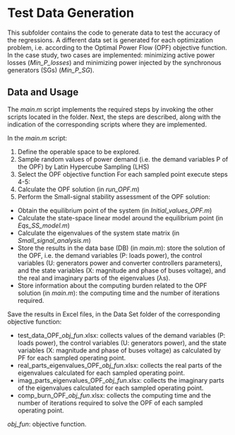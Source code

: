 # Test Data Generation
This subfolder contains the code to generate data to test the accuracy of the regressions. A different data set is generated for each optimization problem, i.e. according to the Optimal Power Flow (OPF) objective function. In the case study, two cases are implemented: minimizing active power losses (*Min_P_losses*) and minimizing power injected by the synchronous generators (SGs) (*Min_P_SG*).

## Data and Usage
The *main.m* script implements the required steps by invoking the other scripts located in the folder. Next, the steps are described, along with the indication of the corresponding scripts where they are implemented.

In the *main.m* script:
1. Define the operable space to be explored.
2. Sample random values of power demand (i.e. the demand variables P of the OPF) by Latin Hypercube Sampling (LHS)
3. Select the OPF objective function
For each sampled point execute steps 4-5:
4. Calculate the OPF solution (in *run_OPF.m*)
5. Perform the Small-signal stability assessment of the OPF solution:
  * Obtain the equilibrium point of the system (in *Initial_values_OPF.m*)
  * Calculate the state-space linear model around the equilibrium point (in *Eqs_SS_model.m*)
  * Calculate the eigenvalues of the system state matrix (in *Small_signal_analysis.m*)
  * Store the results in the data base (DB) (in *main.m*): store the solution of the OPF, i.e. the demand variables (P: loads power), the control variables (U: generators power and converter controllers parameters), and the state variables (X: magnitude and phase of buses voltage), and the real and imaginary parts of the eigenvalues (λs).
  * Store information about the computing burden related to the OPF solution (in *main.m*): the computing time and the number of iterations required.
    
Save the results in Excel files, in the Data Set folder of the corresponding objective function:
* test_data_OPF_*obj_fun*.xlsx: collects values of the demand variables (P: loads power), the control variables (U: generators power), and the state variables (X: magnitude and phase of buses voltage) as calculated by PF for each sampled operating point.
* real_parts_eigenvalues_OPF_*obj_fun*.xlsx: collects the real parts of the eigenvalues calculated for each sampled operating point.
* imag_parts_eigenvalues_OPF_*obj_fun*.xlsx: collects the imaginary parts of the eigenvalues calculated for each sampled operating point.
* comp_burn_OPF_*obj_fun*.xlsx: collects the computing time and the number of iterations required to solve the OPF of each sampled operating point.

*obj_fun*: objective function.
